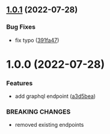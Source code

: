 ## [1.0.1](https://github.com/garredow/podcloud-api/compare/v1.0.0...v1.0.1) (2022-07-28)


### Bug Fixes

* fix typo ([391fa47](https://github.com/garredow/podcloud-api/commit/391fa47e854cb56a4dd1615f07f617609c30cfab))

# 1.0.0 (2022-07-28)


### Features

* add graphql endpoint ([a3d5bea](https://github.com/garredow/podcloud-api/commit/a3d5bea91fb98651d5c3ed3477efea20d53ef32e))


### BREAKING CHANGES

* removed existing endpoints
